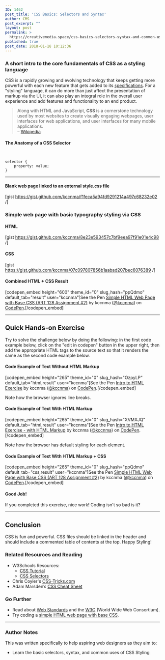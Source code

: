 ```yaml
---
ID: 1462
post_title: 'CSS Basics: Selectors and Syntax'
author: CMS
post_excerpt: ""
layout: post
permalink: >
  https://creativemedia.space/css-basics-selectors-syntax-and-common-uses/
published: true
post_date: 2018-01-18 10:12:36
---
```

<!-- wp:heading {"level":3} -->
<h3>A short intro to the core fundamentals of CSS as a styling language</h3>
<!-- /wp:heading -->

<!-- wp:paragraph -->
<p>CSS is a rapidly growing and evolving technology that keeps getting more powerful with each new feature that gets added to its <a href="https://www.w3.org/Style/CSS/specs.en.html">specifications</a>. For a "styling" language, it can do more than just affect the presentation of markup via the UI, it can also play an integral role in the overall user experience and add features and functionality to an end product.</p>
<!-- /wp:paragraph -->

<!-- wp:more -->
<!--more-->
<!-- /wp:more -->

<!-- wp:quote -->
<blockquote class="wp-block-quote"><p>Along with HTML and JavaScript, <strong>CSS </strong> is a cornerstone technology used by most websites to create visually engaging webpages, user interfaces for web applications, and user interfaces for many mobile applications.<br />– <a href="https://en.wikipedia.org/wiki/Cascading_Style_Sheets">Wikipedia</a></p></blockquote>
<!-- /wp:quote -->

<!-- wp:heading {"level":4} -->
<h4>The Anatomy of a CSS Selector</h4>
<!-- /wp:heading -->

<!-- wp:image {"align":"center","id":1467} -->
<div class="wp-block-image"><figure class="aligncenter"><img src="http://egargiulo.com/cms/wp-content/uploads/2018/01/css-selectoranatomy.gif" alt="" class="wp-image-1467"/></figure></div>
<!-- /wp:image -->

<!-- wp:code -->
<pre class="wp-block-code"><code>
selector {
    property: value;
}
</code></pre>
<!-- /wp:code -->

<!-- wp:separator -->
<hr class="wp-block-separator"/>
<!-- /wp:separator -->

<!-- wp:heading {"level":4} -->
<h4>Blank web page linked to an external style.css file</h4>
<!-- /wp:heading -->

<!-- wp:shortcode -->
[gist https://gist.github.com/kccnma/f1feca5a94fd9291214a497c68232e02 /]
<!-- /wp:shortcode -->

<!-- wp:heading {"level":3} -->
<h3>Simple web page with basic typography styling via CSS </h3>
<!-- /wp:heading -->

<!-- wp:heading {"level":4} -->
<h4>HTML</h4>
<!-- /wp:heading -->

<!-- wp:shortcode -->
[gist https://gist.github.com/kccnma/8e23e593457c7bf9eea97f91e01e4c98 /]
<!-- /wp:shortcode -->

<!-- wp:heading {"level":4} -->
<h4>CSS</h4>
<!-- /wp:heading -->

<!-- wp:shortcode -->
[gist https://gist.github.com/kccnma/07c097807856b1aabad207bec6076389 /]
<!-- /wp:shortcode -->

<!-- wp:heading {"level":4} -->
<h4>Combined HTML + CSS Result</h4>
<!-- /wp:heading -->

<!-- wp:shortcode -->
[codepen_embed height="600" theme_id="0" slug_hash="ppQdmo" default_tab="result" user="kccnma"]See the Pen <a href="https://codepen.io/kccnma/pen/ppQdmo/">Simple HTML Web Page with Base CSS (ART 128 Assignment #2)</a> by kccnma (<a href="https://codepen.io/kccnma">@kccnma</a>) on <a href="https://codepen.io">CodePen</a>.[/codepen_embed]
<!-- /wp:shortcode -->

<!-- wp:separator -->
<hr class="wp-block-separator"/>
<!-- /wp:separator -->

<!-- wp:heading -->
<h2><strong>Quick</strong> Hands-on Exercise</h2>
<!-- /wp:heading -->

<!-- wp:paragraph -->
<p>Try to solve the challenge below by doing the following: in the first code example below, click on the "edit in codepen" button in the upper right, then add the appropriate HTML tags to the source text so that it renders the same as the second code example below.</p>
<!-- /wp:paragraph -->

<!-- wp:heading {"level":4} -->
<h4>Code Example of Text Without HTML Markup</h4>
<!-- /wp:heading -->

<!-- wp:shortcode -->
[codepen_embed height="265" theme_id="0" slug_hash="OzpyLP" default_tab="html,result" user="kccnma"]See the Pen <a href="https://codepen.io/kccnma/pen/OzpyLP/">Intro to HTML Exercise</a> by kccnma (<a href="https://codepen.io/kccnma">@kccnma</a>) on <a href="https://codepen.io">CodePen</a>.[/codepen_embed]
<!-- /wp:shortcode -->

<!-- wp:paragraph -->
<p>Note how the browser ignores line breaks.</p>
<!-- /wp:paragraph -->

<!-- wp:heading {"level":4} -->
<h4>Code Example of Text With HTML Markup</h4>
<!-- /wp:heading -->

<!-- wp:shortcode -->
[codepen_embed height="265" theme_id="0" slug_hash="XVMXJQ" default_tab="html,result" user="kccnma"]See the Pen <a href="https://codepen.io/kccnma/pen/XVMXJQ/">Intro to HTML Exercise - with HTML Markup</a> by kccnma (<a href="https://codepen.io/kccnma">@kccnma</a>) on <a href="https://codepen.io">CodePen</a>.[/codepen_embed]
<!-- /wp:shortcode -->

<!-- wp:paragraph -->
<p>Note how the browser has default styling for each element.</p>
<!-- /wp:paragraph -->

<!-- wp:heading {"level":4} -->
<h4>Code Example of Text With HTML Markup + CSS</h4>
<!-- /wp:heading -->

<!-- wp:shortcode -->
[codepen_embed height="265" theme_id="0" slug_hash="ppQdmo" default_tab="css,result" user="kccnma"]See the Pen <a href="https://codepen.io/kccnma/pen/ppQdmo/">Simple HTML Web Page with Base CSS (ART 128 Assignment #2)</a> by kccnma (<a href="https://codepen.io/kccnma">@kccnma</a>) on <a href="https://codepen.io">CodePen</a>.[/codepen_embed]
<!-- /wp:shortcode -->

<!-- wp:heading {"level":4} -->
<h4>Good Job!</h4>
<!-- /wp:heading -->

<!-- wp:paragraph -->
<p>If you completed this exercise, nice work! Coding isn't so bad is it?</p>
<!-- /wp:paragraph -->

<!-- wp:separator -->
<hr class="wp-block-separator"/>
<!-- /wp:separator -->

<!-- wp:heading -->
<h2>Conclusion</h2>
<!-- /wp:heading -->

<!-- wp:paragraph -->
<p>CSS is fun and powerful. CSS files should be linked in the header and should include a commented table of contents at the top. Happy Styling!</p>
<!-- /wp:paragraph -->

<!-- wp:heading {"level":3} -->
<h3>Related Resources and Reading</h3>
<!-- /wp:heading -->

<!-- wp:list -->
<ul><li>W3Schools Resources:
<ul><li><a href="https://www.w3schools.com/css/default.asp">CSS Tutorial</a></li><li><a href="https://www.w3schools.com/cssref/css_selectors.asp">CSS Selectors</a></li></ul>
</li><li>Chris Coyier's <a href="https://css-tricks.com/">CSS-Tricks.com</a></li><li>Adam Marsden’s <a href="https://adam-marsden.co.uk/css-cheat-sheet">CSS Cheat Sheet</a></li></ul>
<!-- /wp:list -->

<!-- wp:heading {"level":3} -->
<h3>Go Further</h3>
<!-- /wp:heading -->

<!-- wp:list -->
<ul><li>Read about <a href="https://en.wikipedia.org/wiki/Web_standards">Web Standards</a> and the <a href="https://www.w3.org/standards/">W3C</a> (World Wide Web Consortium).</li><li>Try coding a <a href="https://codepen.io/kccnma/pen/ppQdmo?editors=1100">simple HTML web page with base CSS</a>.</li></ul>
<!-- /wp:list -->

<!-- wp:separator -->
<hr class="wp-block-separator"/>
<!-- /wp:separator -->

<!-- wp:heading {"level":3} -->
<h3>Author Notes</h3>
<!-- /wp:heading -->

<!-- wp:paragraph -->
<p>This was written specifically to help aspiring web designers as they aim to:</p>
<!-- /wp:paragraph -->

<!-- wp:list -->
<ul><li>Learn the basic selectors, syntax, and common uses of CSS Styling</li></ul>
<!-- /wp:list -->

<!-- wp:paragraph -->
<p></p>
<!-- /wp:paragraph -->